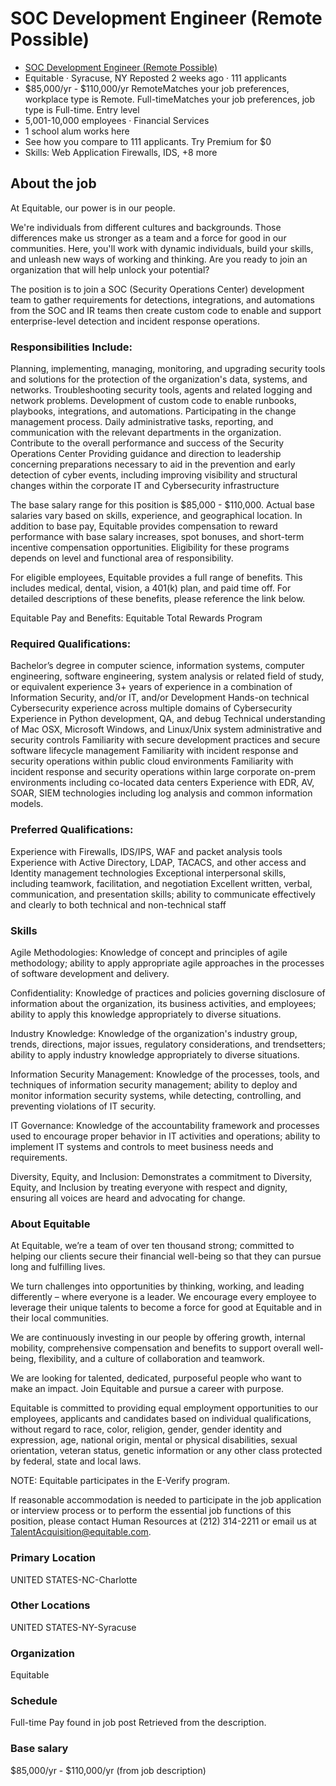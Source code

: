 # SOC Development Engineer (Remote Possible)
- [SOC Development Engineer (Remote Possible)](https://www.linkedin.com/jobs/view/3726209129/?alternateChannel=search&refId=2LOBt2RyJ%2FVhfnzHaaKZxQ%3D%3D&trackingId=4xODTW%2BHtBIBq61is7ha2A%3D%3D&trk=d_flagship3_search_srp_jobs)
- Equitable · Syracuse, NY Reposted  2 weeks ago  · 111 applicants
- $85,000/yr - $110,000/yr  RemoteMatches your job preferences, workplace type is Remote.  Full-timeMatches your job preferences, job type is Full-time.  Entry level
- 5,001-10,000 employees · Financial Services
- 1 school alum works here
- See how you compare to 111 applicants. Try Premium for $0
- Skills: Web Application Firewalls, IDS, +8 more




## About the job
At Equitable, our power is in our people.

We're individuals from different cultures and backgrounds. Those differences make us stronger as a team and a force for good in our communities. Here, you'll work with dynamic individuals, build your skills, and unleash new ways of working and thinking. Are you ready to join an organization that will help unlock your potential?

The position is to join a SOC (Security Operations Center) development team to gather requirements for detections, integrations, and automations from the SOC and IR teams then create custom code to enable and support enterprise-level detection and incident response operations.

### Responsibilities Include:

Planning, implementing, managing, monitoring, and upgrading security tools and solutions for the protection of the organization's data, systems, and networks.
Troubleshooting security tools, agents and related logging and network problems.
Development of custom code to enable runbooks, playbooks, integrations, and automations.
Participating in the change management process.
Daily administrative tasks, reporting, and communication with the relevant departments in the organization.
Contribute to the overall performance and success of the Security Operations Center
Providing guidance and direction to leadership concerning preparations necessary to aid in the prevention and early detection of cyber events, including improving visibility and structural changes within the corporate IT and Cybersecurity infrastructure

The base salary range for this position is $85,000 - $110,000. Actual base salaries vary based on skills, experience, and geographical location. In addition to base pay, Equitable provides compensation to reward performance with base salary increases, spot bonuses, and short-term incentive compensation opportunities. Eligibility for these programs depends on level and functional area of responsibility.

For eligible employees, Equitable provides a full range of benefits. This includes medical, dental, vision, a 401(k) plan, and paid time off. For detailed descriptions of these benefits, please reference the link below.

Equitable Pay and Benefits: Equitable Total Rewards Program

### Required Qualifications:

Bachelor’s degree in computer science, information systems, computer engineering, software engineering, system analysis or related field of study, or equivalent experience
3+ years of experience in a combination of Information Security, and/or IT, and/or Development
Hands-on technical Cybersecurity experience across multiple domains of Cybersecurity
Experience in Python development, QA, and debug
Technical understanding of Mac OSX, Microsoft Windows, and Linux/Unix system administrative and security controls
Familiarity with secure development practices and secure software lifecycle management
Familiarity with incident response and security operations within public cloud environments
Familiarity with incident response and security operations within large corporate on-prem environments including co-located data centers
Experience with EDR, AV, SOAR, SIEM technologies including log analysis and common information models.

### Preferred Qualifications:

Experience with Firewalls, IDS/IPS, WAF and packet analysis tools
Experience with Active Directory, LDAP, TACACS, and other access and Identity management technologies
Exceptional interpersonal skills, including teamwork, facilitation, and negotiation
Excellent written, verbal, communication, and presentation skills; ability to communicate effectively and clearly to both technical and non-technical staff

### Skills

Agile Methodologies: Knowledge of concept and principles of agile methodology; ability to apply appropriate agile approaches in the processes of software development and delivery.

Confidentiality: Knowledge of practices and policies governing disclosure of information about the organization, its business activities, and employees; ability to apply this knowledge appropriately to diverse situations.

Industry Knowledge: Knowledge of the organization's industry group, trends, directions, major issues, regulatory considerations, and trendsetters; ability to apply industry knowledge appropriately to diverse situations.

Information Security Management: Knowledge of the processes, tools, and techniques of information security management; ability to deploy and monitor information security systems, while detecting, controlling, and preventing violations of IT security.

IT Governance: Knowledge of the accountability framework and processes used to encourage proper behavior in IT activities and operations; ability to implement IT systems and controls to meet business needs and requirements.

Diversity, Equity, and Inclusion: Demonstrates a commitment to Diversity, Equity, and Inclusion by treating everyone with respect and dignity, ensuring all voices are heard and advocating for change.

### About Equitable

At Equitable, we’re a team of over ten thousand strong; committed to helping our clients secure their financial well-being so that they can pursue long and fulfilling lives.

We turn challenges into opportunities by thinking, working, and leading differently – where everyone is a leader. We encourage every employee to leverage their unique talents to become a force for good at Equitable and in their local communities.

We are continuously investing in our people by offering growth, internal mobility, comprehensive compensation and benefits to support overall well-being, flexibility, and a culture of collaboration and teamwork.

We are looking for talented, dedicated, purposeful people who want to make an impact. Join Equitable and pursue a career with purpose.

Equitable is committed to providing equal employment opportunities to our employees, applicants and candidates based on individual qualifications, without regard to race, color, religion, gender, gender identity and expression, age, national origin, mental or physical disabilities, sexual orientation, veteran status, genetic information or any other class protected by federal, state and local laws.

NOTE: Equitable participates in the E-Verify program.

If reasonable accommodation is needed to participate in the job application or interview process or to perform the essential job functions of this position, please contact Human Resources at (212) 314-2211 or email us at TalentAcquisition@equitable.com.

### Primary Location

UNITED STATES-NC-Charlotte

### Other Locations

UNITED STATES-NY-Syracuse

### Organization

Equitable

### Schedule

Full-time
Pay found in job post
Retrieved from the description.

### Base salary
$85,000/yr - $110,000/yr (from job description)